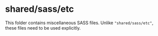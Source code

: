 # shared/sass/etc

This folder contains miscellaneous SASS files. Unlike `"shared/sass/etc"`, these files
need to be used explicitly.
